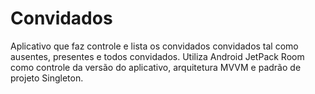 # Convidados
Aplicativo que faz controle e lista os convidados convidados tal como ausentes, presentes e todos convidados. 
Utiliza Android JetPack Room como controle da versão do aplicativo, arquitetura MVVM e padrão de projeto Singleton.
